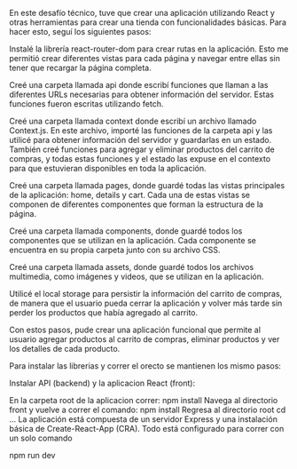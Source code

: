 En este desafío técnico, tuve que crear una aplicación utilizando React y otras herramientas para crear una tienda con funcionalidades básicas. Para hacer esto, seguí los siguientes pasos:

Instalé la librería react-router-dom para crear rutas en la aplicación. Esto me permitió crear diferentes vistas para cada página y navegar entre ellas sin tener que recargar la página completa.

Creé una carpeta llamada api donde escribí funciones que llaman a las diferentes URLs necesarias para obtener información del servidor. Estas funciones fueron escritas utilizando fetch.

Creé una carpeta llamada context donde escribí un archivo llamado Context.js. En este archivo, importé las funciones de la carpeta api y las utilicé para obtener información del servidor y guardarlas en un estado. También creé funciones para agregar y eliminar productos del carrito de compras, y todas estas funciones y el estado las expuse en el contexto para que estuvieran disponibles en toda la aplicación.

Creé una carpeta llamada pages, donde guardé todas las vistas principales de la aplicación: home, details y cart. Cada una de estas vistas se componen de diferentes componentes que forman la estructura de la página.

Creé una carpeta llamada components, donde guardé todos los componentes que se utilizan en la aplicación. Cada componente se encuentra en su propia carpeta junto con su archivo CSS.

Creé una carpeta llamada assets, donde guardé todos los archivos multimedia, como imágenes y videos, que se utilizan en la aplicación.

Utilicé el local storage para persistir la información del carrito de compras, de manera que el usuario pueda cerrar la aplicación y volver más tarde sin perder los productos que había agregado al carrito.

Con estos pasos, pude crear una aplicación funcional que permite al usuario agregar productos al carrito de compras, eliminar productos y ver los detalles de cada producto.

Para instalar las librerias y correr el orecto se mantienen los mismo pasos:

Instalar API (backend) y la aplicacion React (front):

En la carpeta root de la aplicacion correr: npm install
Navega al directorio front y vuelve a correr el comando: npm install
Regresa al directorio root cd ...
La aplicación está compuesta de un servidor Express y una instalación básica de Create-React-App (CRA). Todo está configurado para correr con un solo comando

npm run dev